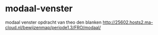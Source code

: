 # modaal-venster
modaal venster opdracht van theo den blanken
http://25602.hosts2.ma-cloud.nl/bewijzenmap/periode1.3/FRO/modaal/
